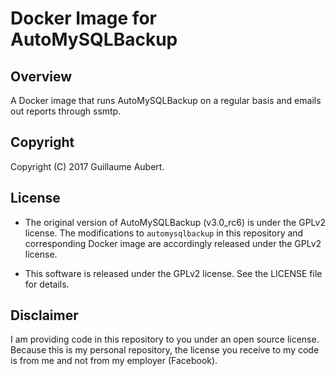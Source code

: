 Docker Image for AutoMySQLBackup
================================


Overview
--------

A Docker image that runs AutoMySQLBackup on a regular basis and emails out
reports through ssmtp.


Copyright
---------

Copyright (C) 2017 Guillaume Aubert.


License
-------

* The original version of AutoMySQLBackup (v3.0_rc6) is under the GPLv2
license. The modifications to `automysqlbackup` in this repository and
corresponding Docker image are accordingly released under the GPLv2 license.

* This software is released under the GPLv2 license. See the LICENSE file for
details.


Disclaimer
----------

I am providing code in this repository to you under an open source license.
Because this is my personal repository, the license you receive to my code is
from me and not from my employer (Facebook).
